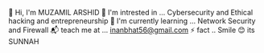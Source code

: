 👋 Hi, I'm MUZAMIL ARSHID
👀 I'm intrested in ... Cybersecurity and Ethical hacking and entrepreneurship 
🌱 I'm currently learning ... Network Security and Firewall 
📬 teach me at ... inanbhat56@gmail.com 
⚡ fact .. Smile 😊 its SUNNAH
